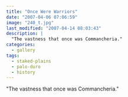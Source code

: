 ```yaml
---
title: "Once Were Warriors"
date: "2007-04-06 07:06:59"
image: "240_t.jpg"
last_modified: "2007-04-14 08:03:43"
description: |
  "The vastness that once was Commancheria."
categories:
  - gallery
tags:
  - staked-plains
  - palo-duro
  - history  
---
```

"The vastness that once was Commancheria."
